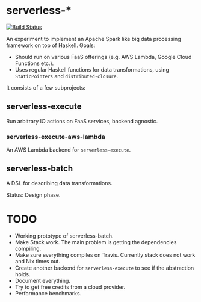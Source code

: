 # serverless-*

[![Build Status](https://travis-ci.org/utdemir/serverless-batch.svg?branch=master)](https://travis-ci.org/utdemir/serverless-batch)

An experiment to implement an Apache Spark like big data processing framework on top of Haskell. Goals:

* Should run on various FaaS offerings (e.g. AWS Lambda, Google Cloud Functions etc.).
* Uses regular Haskell functions for data transformations, using `StaticPointers` and `distributed-closure`.

It consists of a few subprojects:

## serverless-execute

Run arbitrary IO actions on FaaS services, backend agnostic.

### serverless-execute-aws-lambda

An AWS Lambda backend for `serverless-execute`.

## serverless-batch

A DSL for describing data transformations.

Status: Design phase.

# TODO

* Working prototype of serverless-batch.
* Make Stack work. The main problem is getting the dependencies compiling.
* Make sure everything compiles on Travis. Currently stack does not work and Nix times out.
* Create another backend for `serverless-execute` to see if the abstraction holds.
* Document everything.
* Try to get free credits from a cloud provider.
* Performance benchmarks.

